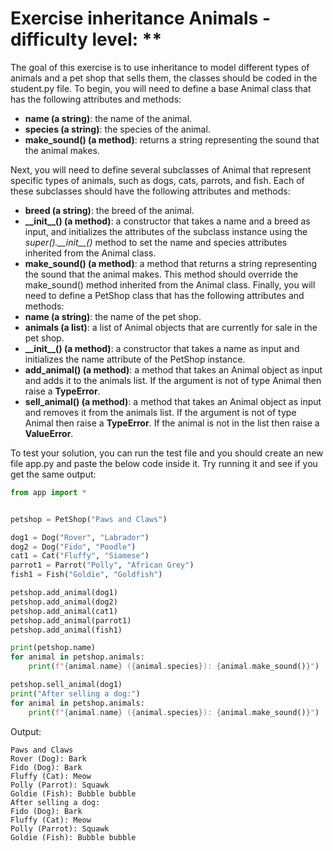 # Exercise inheritance Animals - difficulty level: **
The goal of this exercise is to use inheritance to model different types of animals and a pet shop that sells them, the classes should be coded in the student.py file.
To begin, you will need to define a base Animal class that has the following attributes and methods:

- **name (a string)**: the name of the animal.
- **species (a string)**: the species of the animal.
- **make_sound() (a method)**: returns a string representing the sound that the animal makes.

Next, you will need to define several subclasses of Animal that represent specific types of animals, such as dogs, cats, parrots, and fish. Each of these subclasses should have the following attributes and methods:

- **breed (a string)**: the breed of the animal.
- **\_\_init\_\_() (a method)**: a constructor that takes a name and a breed as input, and initializes the attributes of the subclass instance using the *super().\_\_init\_\_()* method to set the name and species attributes inherited from the Animal class.
- **make_sound() (a method)**: a method that returns a string representing the sound that the animal makes. This method should override the make_sound() method inherited from the Animal class.
Finally, you will need to define a PetShop class that has the following attributes and methods:
- **name (a string)**: the name of the pet shop.
- **animals (a list)**: a list of Animal objects that are currently for sale in the pet shop.
- **\_\_init\_\_() (a method)**: a constructor that takes a name as input and initializes the name attribute of the PetShop instance.
- **add_animal() (a method)**: a method that takes an Animal object as input and adds it to the animals list. If the argument is not of type Animal then raise a **TypeError**.
- **sell_animal() (a method)**: a method that takes an Animal object as input and removes it from the animals list. If the argument is not of type Animal then raise a **TypeError**. If the animal is not in the list then raise a **ValueError**.

To test your solution, you can run the test file and you should create an new file app.py and paste the below code inside it. Try running it and see if you get the same output:
```python 
from app import *


petshop = PetShop("Paws and Claws")

dog1 = Dog("Rover", "Labrador")
dog2 = Dog("Fido", "Poodle")
cat1 = Cat("Fluffy", "Siamese")
parrot1 = Parrot("Polly", "African Grey")
fish1 = Fish("Goldie", "Goldfish")

petshop.add_animal(dog1)
petshop.add_animal(dog2)
petshop.add_animal(cat1)
petshop.add_animal(parrot1)
petshop.add_animal(fish1)

print(petshop.name)
for animal in petshop.animals:
    print(f"{animal.name} ({animal.species}): {animal.make_sound()}")

petshop.sell_animal(dog1)
print("After selling a dog:")
for animal in petshop.animals:
    print(f"{animal.name} ({animal.species}): {animal.make_sound()}")

```
Output:
```text
Paws and Claws
Rover (Dog): Bark
Fido (Dog): Bark
Fluffy (Cat): Meow
Polly (Parrot): Squawk
Goldie (Fish): Bubble bubble
After selling a dog:
Fido (Dog): Bark
Fluffy (Cat): Meow
Polly (Parrot): Squawk
Goldie (Fish): Bubble bubble
```